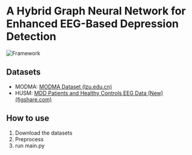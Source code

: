 # A Hybrid Graph Neural Network for Enhanced EEG-Based Depression Detection

![Framework](Framework.png)

## Datasets

- MODMA: [MODMA Dataset (lzu.edu.cn)](https://modma.lzu.edu.cn/data/index/)
- HUSM: [MDD Patients and Healthy Controls EEG Data (New) (figshare.com)](https://figshare.com/articles/dataset/EEG_Data_New/4244171)

## How to use

1. Download the datasets
2. Preprocess
3. run main.py
